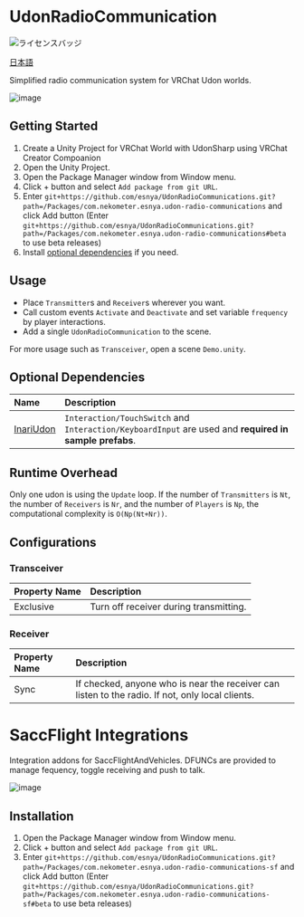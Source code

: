 # UdonRadioCommunication

![ライセンスバッジ](https://img.shields.io/badge/ライセンス-MIT-007EC6)

[日本語](https://github.com/itounagi0116/UdonRadioCommunications/blob/master/README_JP.md)

Simplified radio communication system for VRChat Udon worlds.

![image](https://user-images.githubusercontent.com/2088693/219715229-396f0e71-921a-4e2e-814a-d814944c3fe8.png)

## Getting Started
1. Create a Unity Project for VRChat World with UdonSharp using VRChat Creator Compoanion
2. Open the Unity Project.
3. Open the Package Manager window from Window menu.
4. Click + button and select `Add package from git URL`.
5. Enter `git+https://github.com/esnya/UdonRadioCommunications.git?path=/Packages/com.nekometer.esnya.udon-radio-communications` and click Add button (Enter `git+https://github.com/esnya/UdonRadioCommunications.git?path=/Packages/com.nekometer.esnya.udon-radio-communications#beta` to use beta releases)
6. Install [optional dependencies](#optional-dependencies) if you need.

## Usage
- Place `Transmitter`s and `Receiver`s wherever you want.
- Call custom events `Activate` and `Deactivate` and set variable `frequency` by player interactions.
- Add a single `UdonRadioCommunication` to the scene.

For more usage such as `Transceiver`, open a scene `Demo.unity`.

## Optional Dependencies
| Name | Description |
| :-- | :-- |
 |[InariUdon](https://github.com/esnya/InariUdon.git) | `Interaction/TouchSwitch` and `Interaction/KeyboardInput` are used and **required in sample prefabs**.  |

## Runtime Overhead
Only one udon is using the `Update` loop. If the number of `Transmitters` is `Nt`, the number of `Receivers` is `Nr`, and the number of `Players` is `Np`, the computational complexity is `O(Np(Nt+Nr))`.

## Configurations

### Transceiver
| Property Name | Description |
| :-- | :-- |
| Exclusive | Turn off receiver during transmitting. |


### Receiver
| Property Name | Description |
| :-- | :-- |
| Sync | If checked, anyone who is near the receiver can listen to the radio. If not, only local clients. |

# SaccFlight Integrations
Integration addons for SaccFlightAndVehicles. DFUNCs are provided to manage fequency, toggle receiving and push to talk.

![image](https://user-images.githubusercontent.com/2088693/219712019-99885e55-98cc-4578-8931-456da063de62.png)

## Installation
1. Open the Package Manager window from Window menu.
2. Click + button and select `Add package from git URL`.
3. Enter `git+https://github.com/esnya/UdonRadioCommunications.git?path=/Packages/com.nekometer.esnya.udon-radio-communications-sf` and click Add button (Enter `git+https://github.com/esnya/UdonRadioCommunications.git?path=/Packages/com.nekometer.esnya.udon-radio-communications-sf#beta` to use beta releases)

